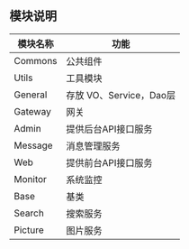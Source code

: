 ## 模块说明

|  模块名称    |  功能    |
| ----        | ---- |
|  Commons    |  公共组件 | 
|  Utils      |  工具模块  |
|  General    |  存放 VO、Service，Dao层      |
|  Gateway    |  网关 | 
|  Admin      |  提供后台API接口服务  |
|  Message    |  消息管理服务 | 
|  Web        |  提供前台API接口服务 | 
|  Monitor    |  系统监控 | 
|  Base       |  基类 | 
|  Search     |  搜索服务 | 
|  Picture    |  图片服务 | 

